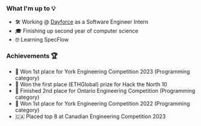 ### What I'm up to 💡

- 🛠 Working @ <a href="https://dayforce.com">Dayforce</a> as a Software Engineer Intern 
- 🎓 Finishing up second year of computer science
- 🤓 Learning SpecFlow

### Achievements 🏆

- 🥇 Won 1st place for York Engineering Competition 2023 (Programming category)
- 🥇 Won the first place (ETHGlobal) prize for Hack the North 10
- 🥈 Finished 2nd place for Ontario Engineering Competition (Programming category)
- 🥇 Won 1st place for York Engineering Competition 2022 (Programming category)
- 🇨🇦 Placed top 8 at Canadian Engineering Competition 2023 
